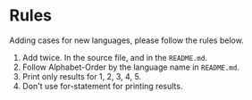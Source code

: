 # Rules

Adding cases for new languages, please follow the rules below.

1. Add twice. In the source file, and in the `README.md`.
2. Follow Alphabet-Order by the language name in `README.md`.
3. Print only results for 1, 2, 3, 4, 5.
4. Don't use for-statement for printing results.
